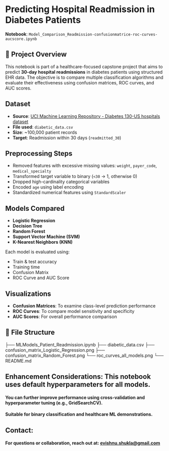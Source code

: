 # Predicting Hospital Readmission in Diabetes Patients  
**Notebook**: `Model_Comparison_Readmission-confusionmatrice-roc-curves-aucscore.ipynb`

## 📘 Project Overview
This notebook is part of a healthcare-focused capstone project that aims to predict **30-day hospital readmissions** in diabetes patients using structured EHR data. The objective is to compare multiple classification algorithms and evaluate their effectiveness using confusion matrices, ROC curves, and AUC scores.


## Dataset
- **Source**: [UCI Machine Learning Repository - Diabetes 130-US hospitals dataset](https://archive.ics.uci.edu/ml/datasets/diabetes+130-us+hospitals+for+years+1999-2008)
- **File used**: `diabetic_data.csv`
- **Size**: ~100,000 patient records
- **Target**: Readmission within 30 days (`readmitted_30`)



## Preprocessing Steps
- Removed features with excessive missing values: `weight`, `payer_code`, `medical_specialty`
- Transformed target variable to binary (`<30` → 1, otherwise 0)
- Dropped high-cardinality categorical variables
- Encoded `age` using label encoding
- Standardized numerical features using `StandardScaler`



## Models Compared
- **Logistic Regression**
- **Decision Tree**
- **Random Forest**
- **Support Vector Machine (SVM)**
- **K-Nearest Neighbors (KNN)**

Each model is evaluated using:
- Train & test accuracy  
- Training time  
- Confusion Matrix  
- ROC Curve and AUC Score



## Visualizations
- **Confusion Matrices**: To examine class-level prediction performance
- **ROC Curves**: To compare model sensitivity and specificity
- **AUC Scores**: For overall performance comparison



## 📂 File Structure
├── MLModels_Patient_Readmission.ipynb
├── diabetic_data.csv
├── confusion_matrix_Logistic_Regression.png 
├── confusion_matrix_Random_Forest.png 
└── roc_curves_all_models.png 
└── README.md

## Enhancement Considerations: This notebook uses default hyperparameters for all models.
#### You can further improve performance using cross-validation and hyperparameter tuning (e.g., GridSearchCV).
#### Suitable for binary classification and healthcare ML demonstrations.

## Contact: 
#### For questions or collaboration, reach out at: evishnu.shukla@gmail.com






